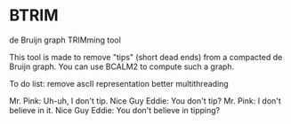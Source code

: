 # BTRIM
de Bruijn graph TRIMming tool

This tool is made to remove "tips" (short dead ends) from a compacted de Bruijn graph.
You can use BCALM2 to compute such a graph.


To do list:
remove ascII representation
better multithreading






Mr. Pink: Uh-uh, I don't tip.
Nice Guy Eddie: You don't tip?
Mr. Pink: I don't believe in it.
Nice Guy Eddie: You don't believe in tipping?
